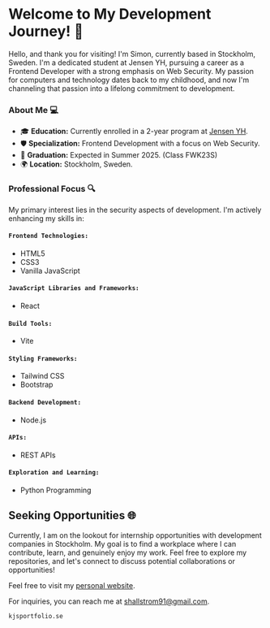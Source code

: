 # Welcome to My Development Journey! 🚀

Hello, and thank you for visiting! I'm Simon, currently based in Stockholm, Sweden. I'm a dedicated student at Jensen YH, pursuing a career as a Frontend Developer with a strong emphasis on Web Security. My passion for computers and technology dates back to my childhood, and now I'm channeling that passion into a lifelong commitment to development.

### About Me 💻

- 🎓 **Education:** Currently enrolled in a 2-year program at [Jensen YH](https://www.jensenyh.se/vara-utbildningar/frontendutvecklare-webbsakerhet).
- 🛡️ **Specialization:** Frontend Development with a focus on Web Security.
- 📆 **Graduation:** Expected in Summer 2025. (Class FWK23S)
- 🌍 **Location:** Stockholm, Sweden.

### Professional Focus 🔍
My primary interest lies in the security aspects of development. I'm actively enhancing my skills in:

#### `Frontend Technologies:`
- HTML5
- CSS3
- Vanilla JavaScript
#### `JavaScript Libraries and Frameworks:`
- React
#### `Build Tools:`
- Vite
#### `Styling Frameworks:`
- Tailwind CSS
- Bootstrap
#### `Backend Development:`
- Node.js
#### `APIs:`
- REST APIs
#### `Exploration and Learning:`
- Python Programming

## Seeking Opportunities 🌐
Currently, I am on the lookout for internship opportunities with development companies in Stockholm. My goal is to find a workplace where I can contribute, learn, and genuinely enjoy my work.
Feel free to explore my repositories, and let's connect to discuss potential collaborations or opportunities! 

Feel free to visit my [personal website](https://kjsportfolio.se).

For inquiries, you can reach me at [shallstrom91@gmail.com](mailto:shallstrom91@gmail.com).
```
kjsportfolio.se
```
<!---
hallstrom91/hallstrom91 is a ✨ special ✨ repository because its `README.md` (this file) appears on your GitHub profile.
You can click the Preview link to take a look at your changes.
--->
